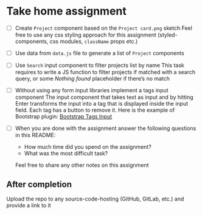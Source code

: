 # Take home assignment

- [ ] Create `Project` component based on the `Project card.png` sketch
  Feel free to use any css styling approach for this assignment (styled-components, css modules, `className` props etc.)

- [ ] Use data from `data.js` file to generate a list of `Project` components

- [ ] Use `Search` input component to filter projects list by name
  This task requires to write a JS function to filter projects if matched with a search query, or some *Nothing found* placeholder if there’s no match

- [ ] Without using any form input libraries implement a tags input component
  The input component that takes text as input and by hitting Enter transforms the input into a tag that is displayed inside the input field. Each tag has a button to remove it.
  Here is the example of Bootstrap plugin: [Bootstrap Tags Input](https://bootstrap-tagsinput.github.io/bootstrap-tagsinput/examples/)

- [ ] When you are done with the assignment answer the following questions in this README:
  - How much time did you spend on the assignment?
  - What was the most difficult task?
  
  Feel free to share any other notes on this assignment


## After completion
Upload the repo to any source-code-hosting (GitHub, GitLab, etc.) and provide a link to it
